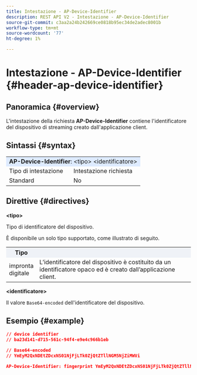 ```yaml
---
title: Intestazione - AP-Device-Identifier
description: REST API V2 - Intestazione - AP-Device-Identifier
source-git-commit: c3aa2a24b242669ce0818b95ec34de2adec8001b
workflow-type: tm+mt
source-wordcount: '77'
ht-degree: 1%

---
```



# Intestazione - AP-Device-Identifier {#header-ap-device-identifier}

## Panoramica {#overview}

L&#39;intestazione della richiesta <b>AP-Device-Identifier</b> contiene l&#39;identificatore del dispositivo di streaming creato dall&#39;applicazione client.

## Sintassi {#syntax}

<table>
   <tr>
      <td style="background-color: #DEEBFF;" colspan="2"><b>AP-Device-Identifier</b>: &lt;tipo&gt; &lt;identificatore&gt;</td>
   </tr>
   <tr>
      <td>Tipo di intestazione</td>
      <td>Intestazione richiesta</td>
   </tr>
   <tr>
      <td>Standard</td>
      <td>No</td>
   </tr>
</table>

## Direttive {#directives}

<b>&lt;tipo></b>

Tipo di identificatore del dispositivo.

È disponibile un solo tipo supportato, come illustrato di seguito.

<table>
   <tr>
      <th style="background-color: #EFF2F7; width: 15%;">Tipo</th>
      <th style="background-color: #EFF2F7;"></th>
   </tr>
   <tr>
      <td>impronta digitale</td>
      <td>L’identificatore del dispositivo è costituito da un identificatore opaco ed è creato dall’applicazione client.</td>
   </tr>
</table>


<b>&lt;identificatore></b>

Il valore `Base64-encoded` dell&#39;identificatore del dispositivo.

## Esempio {#example}

```JSON
// device identifier
// ba23d141-d715-561c-94f4-e9e4c966b1eb

// Base64-encoded
// YmEyM2QxNDEtZDcxNS01NjFjLTk0ZjQtZTllNGM5NjZiMWVi

AP-Device-Identifier: fingerprint YmEyM2QxNDEtZDcxNS01NjFjLTk0ZjQtZTllNGM5NjZiMWVi
```
